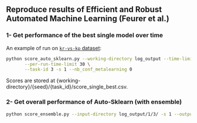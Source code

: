 ## Reproduce results of Efficient and Robust Automated Machine Learning (Feurer et al.)

### 1- Get performance of the best single model over time
An example of run on [`kr-vs-kp` dataset](https://www.openml.org/t/3):

```bash
python score_auto_sklearn.py --working-directory log_output --time-limit 100 \
       --per-run-time-limit 30 \
       --task-id 3 -s 1 --nb_conf_metalearning 0
```
Scores are stored at {working-directory}/{seed}/{task_id}/score_single_best.csv.


### 2- Get overall performance of Auto-Sklearn (with ensemble)
```bash
python score_ensemble.py --input-directory log_output/1/3/ -s 1 --output-file scores_ens.txt
```
